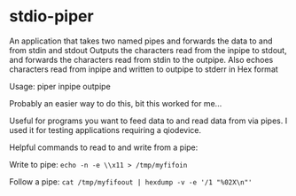 # stdio-piper
An application that takes two named pipes and forwards the data to and from stdin and stdout
Outputs the characters read from the inpipe to stdout, and forwards the characters read from stdin to the outpipe.
Also echoes characters read from inpipe and written to outpipe to stderr in Hex format

Usage: piper inpipe outpipe

Probably an easier way to do this, bit this worked for me...

Useful for programs you want to feed data to and read data from via pipes. I used it for testing applications requiring a qiodevice.

Helpful commands to read to and write from a pipe:

Write to pipe:
```echo -n -e \\x11 > /tmp/myfifoin```

Follow a pipe:
```cat /tmp/myfifoout | hexdump -v -e '/1 "%02X\n"'```
